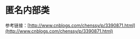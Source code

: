 # 匿名内部类

参考链接：[http://www.cnblogs.com/chenssy/p/3390871.html](http://www.cnblogs.com/chenssy/p/3390871.html)

